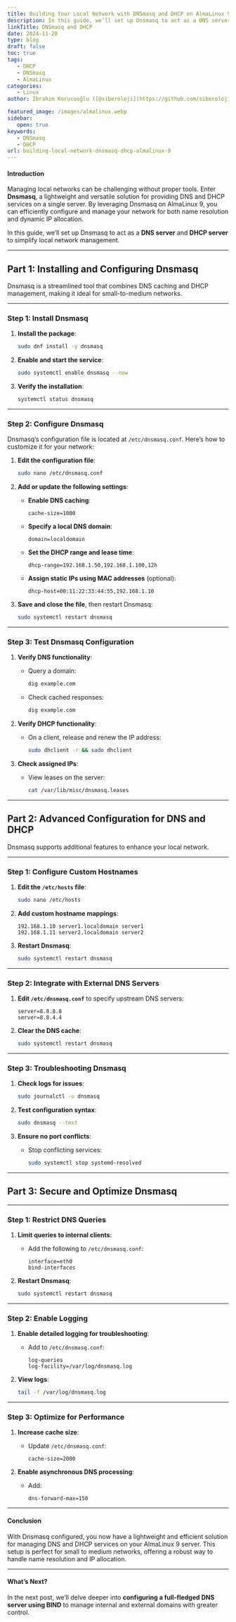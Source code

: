 ```yaml
---
title: Building Your Local Network with DNSmasq and DHCP on AlmaLinux 9
description: In this guide, we’ll set up Dnsmasq to act as a DNS server and DHCP server to simplify local network management.
linkTitle: DNSmasq and DHCP
date: 2024-11-28
type: blog
draft: false
toc: true
tags:
   - DHCP
   - DNSmasq
   - AlmaLinux
categories:
   - Linux
author: İbrahim Korucuoğlu ([@siberoloji](https://github.com/siberoloji))

featured_image: /images/almalinux.webp
sidebar:
   open: true
keywords:
   - DNSmasq
   - DHCP
url: building-local-network-dnsmasq-dhcp-almalinux-9
---
```

#### **Introduction**

Managing local networks can be challenging without proper tools. Enter **Dnsmasq**, a lightweight and versatile solution for providing DNS and DHCP services on a single server. By leveraging Dnsmasq on AlmaLinux 9, you can efficiently configure and manage your network for both name resolution and dynamic IP allocation.

In this guide, we’ll set up Dnsmasq to act as a **DNS server** and **DHCP server** to simplify local network management.

---

## **Part 1: Installing and Configuring Dnsmasq**

Dnsmasq is a streamlined tool that combines DNS caching and DHCP management, making it ideal for small-to-medium networks.

---

### **Step 1: Install Dnsmasq**

1. **Install the package**:

   ```bash
   sudo dnf install -y dnsmasq
   ```

2. **Enable and start the service**:

   ```bash
   sudo systemctl enable dnsmasq --now
   ```

3. **Verify the installation**:

   ```bash
   systemctl status dnsmasq
   ```

---

### **Step 2: Configure Dnsmasq**

Dnsmasq’s configuration file is located at `/etc/dnsmasq.conf`. Here’s how to customize it for your network:

1. **Edit the configuration file**:

   ```bash
   sudo nano /etc/dnsmasq.conf
   ```

2. **Add or update the following settings**:
   - **Enable DNS caching**:

     ```plaintext
     cache-size=1000
     ```

   - **Specify a local DNS domain**:

     ```plaintext
     domain=localdomain
     ```

   - **Set the DHCP range and lease time**:

     ```plaintext
     dhcp-range=192.168.1.50,192.168.1.100,12h
     ```

   - **Assign static IPs using MAC addresses** (optional):

     ```plaintext
     dhcp-host=00:11:22:33:44:55,192.168.1.10
     ```

3. **Save and close the file**, then restart Dnsmasq:

   ```bash
   sudo systemctl restart dnsmasq
   ```

---

### **Step 3: Test Dnsmasq Configuration**

1. **Verify DNS functionality**:
   - Query a domain:

     ```bash
     dig example.com
     ```

   - Check cached responses:

     ```bash
     dig example.com
     ```

2. **Verify DHCP functionality**:
   - On a client, release and renew the IP address:

     ```bash
     sudo dhclient -r && sudo dhclient
     ```

3. **Check assigned IPs**:
   - View leases on the server:

     ```bash
     cat /var/lib/misc/dnsmasq.leases
     ```

---

## **Part 2: Advanced Configuration for DNS and DHCP**

Dnsmasq supports additional features to enhance your local network.

---

### **Step 1: Configure Custom Hostnames**

1. **Edit the `/etc/hosts` file**:

   ```bash
   sudo nano /etc/hosts
   ```

2. **Add custom hostname mappings**:

   ```plaintext
   192.168.1.10 server1.localdomain server1
   192.168.1.11 server2.localdomain server2
   ```

3. **Restart Dnsmasq**:

   ```bash
   sudo systemctl restart dnsmasq
   ```

---

### **Step 2: Integrate with External DNS Servers**

1. **Edit `/etc/dnsmasq.conf`** to specify upstream DNS servers:

   ```plaintext
   server=8.8.8.8
   server=8.8.4.4
   ```

2. **Clear the DNS cache**:

   ```bash
   sudo systemctl restart dnsmasq
   ```

---

### **Step 3: Troubleshooting Dnsmasq**

1. **Check logs for issues**:

   ```bash
   sudo journalctl -u dnsmasq
   ```

2. **Test configuration syntax**:

   ```bash
   sudo dnsmasq --test
   ```

3. **Ensure no port conflicts**:
   - Stop conflicting services:

     ```bash
     sudo systemctl stop systemd-resolved
     ```

---

## **Part 3: Secure and Optimize Dnsmasq**

---

### **Step 1: Restrict DNS Queries**

1. **Limit queries to internal clients**:
   - Add the following to `/etc/dnsmasq.conf`:

     ```plaintext
     interface=eth0
     bind-interfaces
     ```

2. **Restart Dnsmasq**:

   ```bash
   sudo systemctl restart dnsmasq
   ```

---

### **Step 2: Enable Logging**

1. **Enable detailed logging for troubleshooting**:
   - Add to `/etc/dnsmasq.conf`:

     ```plaintext
     log-queries
     log-facility=/var/log/dnsmasq.log
     ```

2. **View logs**:

   ```bash
   tail -f /var/log/dnsmasq.log
   ```

---

### **Step 3: Optimize for Performance**

1. **Increase cache size**:
   - Update `/etc/dnsmasq.conf`:

     ```plaintext
     cache-size=2000
     ```

2. **Enable asynchronous DNS processing**:
   - Add:

     ```plaintext
     dns-forward-max=150
     ```

---

#### **Conclusion**

With Dnsmasq configured, you now have a lightweight and efficient solution for managing DNS and DHCP services on your AlmaLinux 9 server. This setup is perfect for small to medium networks, offering a robust way to handle name resolution and IP allocation.

---

#### **What’s Next?**

In the next post, we’ll delve deeper into **configuring a full-fledged DNS server using BIND** to manage internal and external domains with greater control.
